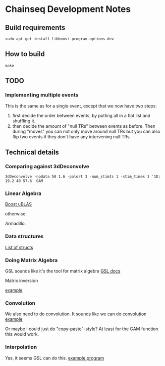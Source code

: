 

# Chainseq Development Notes

## Build requirements

```sudo apt-get install libboost-program-options-dev```


## How to build

```make```


## TODO

### Implementing multiple events
This is the same as for a single event, except that we now have two steps:
1. first decide the order between events, by putting all in a flat list and shuffling it.
2. then decide the amount of "null TRs" between events as before.
Then during "moves" you can not only move around null TRs but you can also flip two events if they don't have any intervening null TRs.


## Technical details


### Comparing against 3dDeconvolve

```3dDeconvolve -nodata 50 1.6 -polort 3 -num_stimts 1 -stim_times 1 '1D: 19.2 40 57.6' GAM```



### Linear Algebra

[Boost uBLAS](http://www.boost.org/doc/libs/1_60_0/libs/numeric/ublas/doc/index.html)

otherwise:

Armadillo.



### Data structures

[List of structs](http://stackoverflow.com/questions/7971995/instantiating-a-list-of-structs-in-c)


### Doing Matrix Algebra


GSL sounds like it's the tool for matrix algebra
[GSL docs](http://www.gnu.org/software/gsl/manual/html_node/Matrices.html#Matrices)


Matrix inversion

[example](http://www.macapp.net/pmwiki/pmwiki.php?n=Main.InvertMatrix)



### Convolution

We also need to do convolution. It sounds like we can do 
[convolution example](https://github.com/jeremyfix/FFTConvolution/tree/master/Convolution/src)

Or maybe I could just do "copy-paste"-style? At least for the GAM function this would work.


### Interpolation

Yes, it seems GSL can do this.
[example program](https://www.gnu.org/software/gsl/manual/html_node/1D-Interpolation-Example-programs.html#g_t1D-Interpolation-Example-programs)


